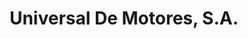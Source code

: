 ---
title: "Universal De Motores, S.A."
url: /david-sur/universal-de-motores-s-a/
shop: Autoteile
---